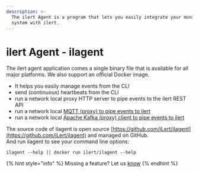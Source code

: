 ```yaml
---
description: >-
  The ilert Agent is a program that lets you easily integrate your monitoring
  system with ilert.
---
```


# ilert Agent - ilagent

The ilert agent application comes a single binary file that is available for all major platforms. We also support an official Docker image.

* It helps you easily manage events from the CLI
* send (continuous) heartbeats from the CLI
* run a network local proxy HTTP server to pipe events to the ilert REST API
* run a network local [MQTT (proxy) to pipe events to ilert](../../inbound-integrations-1/mqtt.md)
* run a network local [Apache Kafka (proxy) client to pipe events to ilert](../../inbound-integrations-1/kafka.md)

The source code of ilagent is open source [https://github.com/iLert/ilagent](https://github.com/iLert/ilagent) and managed on GitHub.\
And run ilagent to see your command line options:

```
ilagent --help || docker run ilert/ilagent --help
```

{% hint style="info" %}
Missing a feature? Let us [know](../../contact.md)
{% endhint %}
